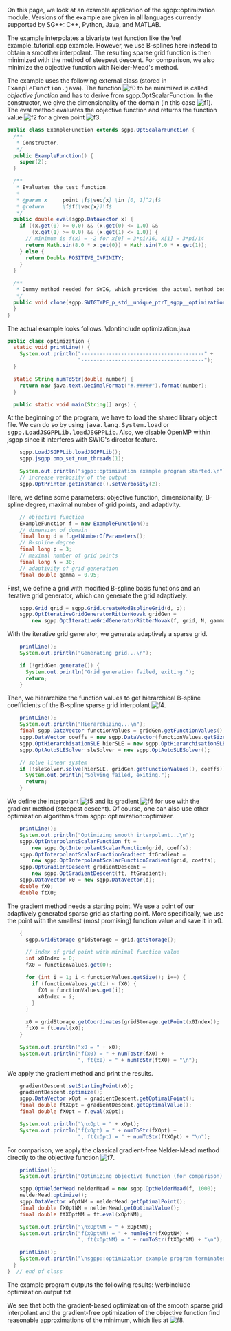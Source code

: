 On this page, we look at an example application of the sgpp::optimization module.
Versions of the example are given in all languages
currently supported by SG++: C++, Python, Java, and MATLAB.

The example interpolates a bivariate test function like the \ref example_tutorial_cpp example.
However, we use B-splines here instead to obtain a smoother interpolant.
The resulting sparse grid function is then minimized with the method of steepest descent.
For comparison, we also minimize the objective function with Nelder-Mead's method.

The example uses the following external class (stored in <tt>ExampleFunction.java</tt>).
The function ![f0] to be minimized
is called <i>objective function</i> and has to derive from sgpp.OptScalarFunction.
In the constructor, we give the dimensionality of the domain
(in this case ![f1]).
The eval method evaluates the objective function and returns the function
value ![f2] for a given point ![f3].

```java
public class ExampleFunction extends sgpp.OptScalarFunction {
  /**
   * Constructor.
   */
  public ExampleFunction() {
    super(2);
  }

  /**
   * Evaluates the test function.
   *
   * @param x     point \f$\vec{x} \in [0, 1]^2\f$
   * @return      \f$f(\vec{x})\f$
   */
  public double eval(sgpp.DataVector x) {
    if ((x.get(0) >= 0.0) && (x.get(0) <= 1.0) &&
        (x.get(1) >= 0.0) && (x.get(1) <= 1.0)) {
      // minimum is f(x) = -2 for x[0] = 3*pi/16, x[1] = 3*pi/14
      return Math.sin(8.0 * x.get(0)) + Math.sin(7.0 * x.get(1));
    } else {
      return Double.POSITIVE_INFINITY;
    }
  }

  /**
   * Dummy method needed for SWIG, which provides the actual method body.
   */
  public void clone(sgpp.SWIGTYPE_p_std__unique_ptrT_sgpp__optimization__ScalarFunction_t clone) {
  }
}
```

The actual example looks follows.
\dontinclude optimization.java

```java
public class optimization {
  static void printLine() {
    System.out.println("----------------------------------------" +
                       "----------------------------------------");
  }

  static String numToStr(double number) {
    return new java.text.DecimalFormat("#.#####").format(number);
  }

  public static void main(String[] args) {
```

At the beginning of the program, we have to load the shared library object file.
We can do so by using <tt>java.lang.System.load</tt> or
<tt>sgpp.LoadJSGPPLib.loadJSGPPLib</tt>.
Also, we disable OpenMP within jsgpp since it interferes with SWIG's director feature.

```java
    sgpp.LoadJSGPPLib.loadJSGPPLib();
    sgpp.jsgpp.omp_set_num_threads(1);

    System.out.println("sgpp::optimization example program started.\n");
    // increase verbosity of the output
    sgpp.OptPrinter.getInstance().setVerbosity(2);
```

Here, we define some parameters: objective function, dimensionality,
B-spline degree, maximal number of grid points, and adaptivity.

```java
    // objective function
    ExampleFunction f = new ExampleFunction();
    // dimension of domain
    final long d = f.getNumberOfParameters();
    // B-spline degree
    final long p = 3;
    // maximal number of grid points
    final long N = 30;
    // adaptivity of grid generation
    final double gamma = 0.95;
```

First, we define a grid with modified B-spline basis functions and
an iterative grid generator, which can generate the grid adaptively.

```java
    sgpp.Grid grid = sgpp.Grid.createModBsplineGrid(d, p);
    sgpp.OptIterativeGridGeneratorRitterNovak gridGen =
        new sgpp.OptIterativeGridGeneratorRitterNovak(f, grid, N, gamma);
```

With the iterative grid generator, we generate adaptively a sparse grid.

```java
    printLine();
    System.out.println("Generating grid...\n");

    if (!gridGen.generate()) {
      System.out.println("Grid generation failed, exiting.");
      return;
    }
```

Then, we hierarchize the function values to get hierarchical B-spline
coefficients of the B-spline sparse grid interpolant
![f4].

```java
    printLine();
    System.out.println("Hierarchizing...\n");
    final sgpp.DataVector functionValues = gridGen.getFunctionValues();
    sgpp.DataVector coeffs = new sgpp.DataVector(functionValues.getSize());
    sgpp.OptHierarchisationSLE hierSLE = new sgpp.OptHierarchisationSLE(grid);
    sgpp.OptAutoSLESolver sleSolver = new sgpp.OptAutoSLESolver();

    // solve linear system
    if (!sleSolver.solve(hierSLE, gridGen.getFunctionValues(), coeffs)) {
      System.out.println("Solving failed, exiting.");
      return;
    }
```

We define the interpolant ![f5] and its gradient
![f6] for use with the gradient method (steepest descent).
Of course, one can also use other optimization algorithms from
sgpp::optimization::optimizer.

```java
    printLine();
    System.out.println("Optimizing smooth interpolant...\n");
    sgpp.OptInterpolantScalarFunction ft =
        new sgpp.OptInterpolantScalarFunction(grid, coeffs);
    sgpp.OptInterpolantScalarFunctionGradient ftGradient =
        new sgpp.OptInterpolantScalarFunctionGradient(grid, coeffs);
    sgpp.OptGradientDescent gradientDescent =
        new sgpp.OptGradientDescent(ft, ftGradient);
    sgpp.DataVector x0 = new sgpp.DataVector(d);
    double fX0;
    double ftX0;
```

The gradient method needs a starting point.
We use a point of our adaptively generated sparse grid as starting point.
More specifically, we use the point with the smallest
(most promising) function value and save it in x0.

```java
    {
      sgpp.GridStorage gridStorage = grid.getStorage();

      // index of grid point with minimal function value
      int x0Index = 0;
      fX0 = functionValues.get(0);

      for (int i = 1; i < functionValues.getSize(); i++) {
        if (functionValues.get(i) < fX0) {
          fX0 = functionValues.get(i);
          x0Index = i;
        }
      }

      x0 = gridStorage.getCoordinates(gridStorage.getPoint(x0Index));
      ftX0 = ft.eval(x0);
    }

    System.out.println("x0 = " + x0);
    System.out.println("f(x0) = " + numToStr(fX0) +
                       ", ft(x0) = " + numToStr(ftX0) + "\n");
```

We apply the gradient method and print the results.

```java
    gradientDescent.setStartingPoint(x0);
    gradientDescent.optimize();
    sgpp.DataVector xOpt = gradientDescent.getOptimalPoint();
    final double ftXOpt = gradientDescent.getOptimalValue();
    final double fXOpt = f.eval(xOpt);

    System.out.println("\nxOpt = " + xOpt);
    System.out.println("f(xOpt) = " + numToStr(fXOpt) +
                       ", ft(xOpt) = " + numToStr(ftXOpt) + "\n");
```

For comparison, we apply the classical gradient-free Nelder-Mead method
directly to the objective function ![f7].

```java
    printLine();
    System.out.println("Optimizing objective function (for comparison)...\n");

    sgpp.OptNelderMead nelderMead = new sgpp.OptNelderMead(f, 1000);
    nelderMead.optimize();
    sgpp.DataVector xOptNM = nelderMead.getOptimalPoint();
    final double fXOptNM = nelderMead.getOptimalValue();
    final double ftXOptNM = ft.eval(xOptNM);

    System.out.println("\nxOptNM = " + xOptNM);
    System.out.println("f(xOptNM) = " + numToStr(fXOptNM) +
                       ", ft(xOptNM) = " + numToStr(ftXOptNM) + "\n");

    printLine();
    System.out.println("\nsgpp::optimization example program terminated.");
  }
}  // end of class
```

The example program outputs the following results:
\verbinclude optimization.output.txt

We see that both the gradient-based optimization of the smooth sparse grid
interpolant and the gradient-free optimization of the objective function
find reasonable approximations of the minimum, which lies at
![f8].

[f0]: http://chart.apis.google.com/chart?cht=tx&chl=f:%20%5B0%2C%201%5D%5Ed%20%5Cto%20%5Cmathbb%7BR%7D
[f1]: http://chart.apis.google.com/chart?cht=tx&chl=d%20%3D%202
[f2]: http://chart.apis.google.com/chart?cht=tx&chl=f%28%5Cvec%7Bx%7D%29
[f3]: http://chart.apis.google.com/chart?cht=tx&chl=%5Cvec%7Bx%7D%20%5Cin%20%5B0%2C%201%5D%5Ed
[f4]: http://chart.apis.google.com/chart?cht=tx&chl=%5Ctilde%7Bf%7D:%20%5B0%2C%201%5D%5Ed%20%5Cto%20%5Cmathbb%7BR%7D
[f5]: http://chart.apis.google.com/chart?cht=tx&chl=%5Ctilde%7Bf%7D
[f6]: http://chart.apis.google.com/chart?cht=tx&chl=%5Cnabla%5Ctilde%7Bf%7D
[f7]: http://chart.apis.google.com/chart?cht=tx&chl=f
[f8]: http://chart.apis.google.com/chart?cht=tx&chl=%283%5Cpi/16%2C%203%5Cpi/14%29%20%5Capprox%20%280.58904862%2C%200.67319843%29